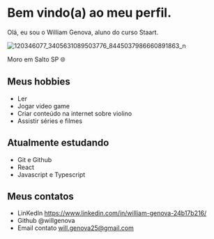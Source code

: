 # Bem vindo(a) ao meu perfil.

Olá, eu sou o William Genova, aluno do curso Staart.

![120346077_3405631089503776_8445037986660891863_n](https://user-images.githubusercontent.com/86611258/177173761-7a4b1555-9631-4f41-91c3-95b26a485254.jpg)

Moro em Salto SP 🌐

## Meus hobbies

- Ler
- Jogar video game
- Criar conteúdo na internet sobre violino
- Assistir séries e filmes


## Atualmente estudando 

- Git e Github
- React
- Javascript e Typescript

## Meus contatos

- LinKedIn https://www.linkedin.com/in/william-genova-24b17b216/
- Github @willgenova
- Email contato will.genova25@gmail.com
